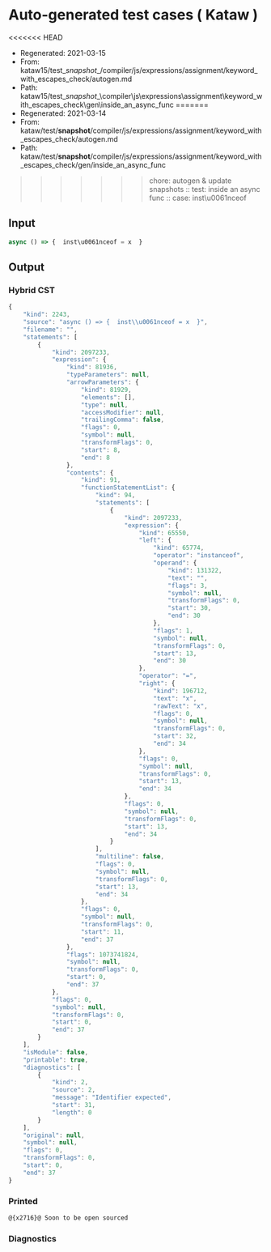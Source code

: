 # Auto-generated test cases ( Kataw )
<<<<<<< HEAD
- Regenerated: 2021-03-15
- From: kataw15/test\__snapshot__/compiler/js/expressions/assignment/keyword_with_escapes_check/autogen.md
- Path: kataw15/test\__snapshot__\compiler\js\expressions\assignment\keyword_with_escapes_check\gen\inside_an_async_func
=======
- Regenerated: 2021-03-14
- From: kataw/test/__snapshot__/compiler/js/expressions/assignment/keyword_with_escapes_check/autogen.md
- Path: kataw/test/__snapshot__/compiler/js/expressions/assignment/keyword_with_escapes_check/gen/inside_an_async_func
>>>>>>> chore: autogen & update snapshots
> :: test: inside an async func
> :: case: inst\u0061nceof
## Input

`````js
async () => {  inst\u0061nceof = x  }
`````

## Output

### Hybrid CST

```javascript
{
    "kind": 2243,
    "source": "async () => {  inst\\u0061nceof = x  }",
    "filename": "",
    "statements": [
        {
            "kind": 2097233,
            "expression": {
                "kind": 81936,
                "typeParameters": null,
                "arrowParameters": {
                    "kind": 81929,
                    "elements": [],
                    "type": null,
                    "accessModifier": null,
                    "trailingComma": false,
                    "flags": 0,
                    "symbol": null,
                    "transformFlags": 0,
                    "start": 8,
                    "end": 8
                },
                "contents": {
                    "kind": 91,
                    "functionStatementList": {
                        "kind": 94,
                        "statements": [
                            {
                                "kind": 2097233,
                                "expression": {
                                    "kind": 65550,
                                    "left": {
                                        "kind": 65774,
                                        "operator": "instanceof",
                                        "operand": {
                                            "kind": 131322,
                                            "text": "",
                                            "flags": 3,
                                            "symbol": null,
                                            "transformFlags": 0,
                                            "start": 30,
                                            "end": 30
                                        },
                                        "flags": 1,
                                        "symbol": null,
                                        "transformFlags": 0,
                                        "start": 13,
                                        "end": 30
                                    },
                                    "operator": "=",
                                    "right": {
                                        "kind": 196712,
                                        "text": "x",
                                        "rawText": "x",
                                        "flags": 0,
                                        "symbol": null,
                                        "transformFlags": 0,
                                        "start": 32,
                                        "end": 34
                                    },
                                    "flags": 0,
                                    "symbol": null,
                                    "transformFlags": 0,
                                    "start": 13,
                                    "end": 34
                                },
                                "flags": 0,
                                "symbol": null,
                                "transformFlags": 0,
                                "start": 13,
                                "end": 34
                            }
                        ],
                        "multiline": false,
                        "flags": 0,
                        "symbol": null,
                        "transformFlags": 0,
                        "start": 13,
                        "end": 34
                    },
                    "flags": 0,
                    "symbol": null,
                    "transformFlags": 0,
                    "start": 11,
                    "end": 37
                },
                "flags": 1073741824,
                "symbol": null,
                "transformFlags": 0,
                "start": 0,
                "end": 37
            },
            "flags": 0,
            "symbol": null,
            "transformFlags": 0,
            "start": 0,
            "end": 37
        }
    ],
    "isModule": false,
    "printable": true,
    "diagnostics": [
        {
            "kind": 2,
            "source": 2,
            "message": "Identifier expected",
            "start": 31,
            "length": 0
        }
    ],
    "original": null,
    "symbol": null,
    "flags": 0,
    "transformFlags": 0,
    "start": 0,
    "end": 37
}
```

### Printed

```javascript
@{x2716}@ Soon to be open sourced
```

### Diagnostics

```javascript

```

